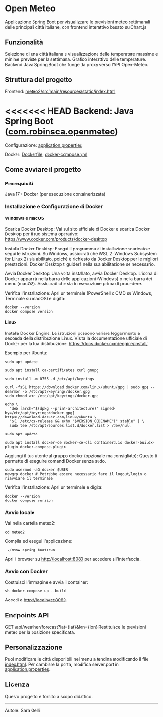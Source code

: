 # Open Meteo

Applicazione Spring Boot per visualizzare le previsioni meteo settimanali delle principali città italiane, con frontend interattivo basato su Chart.js.

## Funzionalità

Selezione di una città italiana e visualizzazione delle temperature massime e minime previste per la settimana.
Grafico interattivo delle temperature.
Backend Java Spring Boot che funge da proxy verso l'API Open-Meteo.

## Struttura del progetto

Frontend: [meteo2/src/main/resources/static/index.html](meteo2/src/main/resources/static/index.html)

<<<<<<< HEAD
Backend: Java Spring Boot ([com.robinsca.openmeteo](meteo2/src/main/java/com/robinsca/openmeteo/))
=======


Configurazione: [application.properties](meteo2/src/main/resources/application.properties)

Docker: [Dockerfile](Dockerfile), [docker-compose.yml](docker-compose.yml)

## Come avviare il progetto

### Prerequisiti

Java 17+
Docker (per esecuzione containerizzata)

### Installazione e Configurazione di Docker

#### Windows e macOS

Scarica Docker Desktop: Vai sul sito ufficiale di Docker e scarica Docker Desktop per il tuo sistema operativo: https://www.docker.com/products/docker-desktop

Installa Docker Desktop: Esegui il programma di installazione scaricato e segui le istruzioni. Su Windows, assicurati che WSL 2 (Windows Subsystem for Linux 2) sia abilitato, poiché è richiesto da Docker Desktop per le migliori prestazioni. Docker Desktop ti guiderà nella sua abilitazione se necessario.

Avvia Docker Desktop: Una volta installato, avvia Docker Desktop. L'icona di Docker apparirà nella barra delle applicazioni (Windows) o nella barra dei menu (macOS). Assicurati che sia in esecuzione prima di procedere.

Verifica l'installazione: Apri un terminale (PowerShell o CMD su Windows, Terminale su macOS) e digita:

```
docker --version
docker compose version
```
#### Linux

Installa Docker Engine: Le istruzioni possono variare leggermente a seconda della distribuzione Linux. Visita la documentazione ufficiale di Docker per la tua distribuzione: https://docs.docker.com/engine/install/

Esempio per Ubuntu:

```
sudo apt update

sudo apt install ca-certificates curl gnupg

sudo install -m 0755 -d /etc/apt/keyrings

curl -fsSL https://download.docker.com/linux/ubuntu/gpg | sudo gpg --dearmor -o /etc/apt/keyrings/docker.gpg
sudo chmod a+r /etc/apt/keyrings/docker.gpg

echo \
  "deb [arch="$(dpkg --print-architecture)" signed-by=/etc/apt/keyrings/docker.gpg] https://download.docker.com/linux/ubuntu \
  "$(. /etc/os-release && echo "$VERSION_CODENAME")" stable" | \
  sudo tee /etc/apt/sources.list.d/docker.list > /dev/null

sudo apt update

sudo apt install docker-ce docker-ce-cli containerd.io docker-buildx-plugin docker-compose-plugin
```

Aggiungi il tuo utente al gruppo docker (opzionale ma consigliato): Questo ti permette di eseguire comandi Docker senza sudo.


```
sudo usermod -aG docker $USER
newgrp docker # Potrebbe essere necessario fare il logout/login o riavviare il terminale
```

Verifica l'installazione: Apri un terminale e digita:

```
docker --version
docker compose version
```

### Avvio locale

Vai nella cartella meteo2: 

```
cd meteo2
``` 

Compila ed esegui l'applicazione: 

```
 ./mvnw spring-boot:run
 ```

Apri il browser su [http://localhost:8080](http://localhost:8080) per accedere all'interfaccia.
### Avvio con Docker

Costruisci l'immagine e avvia il container: 

```
sh docker-compose up --build
 ```

Accedi a [http://localhost:8080](http://localhost:8080).
## Endpoints API

GET /api/weather/forecast?lat={lat}&lon={lon} Restituisce le previsioni meteo per la posizione specificata.
## Personalizzazione

Puoi modificare le città disponibili nel menu a tendina modificando il file [index.html](meteo2/src/main/resources/static/index.html).
Per cambiare la porta, modifica server.port in [application.properties](meteo2/src/main/resources/application.properties).
## Licenza

Questo progetto è fornito a scopo didattico.

---

Autore: Sara Gelli
